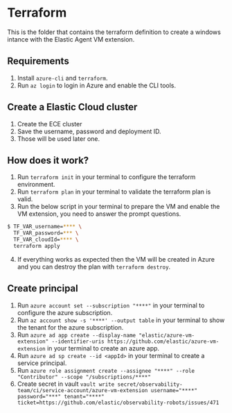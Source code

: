 # Terraform

This is the folder that contains the terraform definition to create a windows intance with the Elastic Agent VM extension.

## Requirements

1. Install `azure-cli` and `terraform`.
2. Run `az login` to login in Azure and enable the CLI tools.

## Create a Elastic Cloud cluster

1. Create the ECE cluster
1. Save the username, password and deployment ID.
1. Those will be used later one.

## How does it work?

1. Run `terraform init` in your terminal to configure the terraform environment.
1. Run `terraform plan` in your terminal to validate the terraform plan is valid.
1. Run the below script in your terminal to prepare the VM and enable the VM extension, you need to answer the prompt questions.
```bash
$ TF_VAR_username=**** \
  TF_VAR_password=*** \
  TF_VAR_cloudId=**** \
  terraform apply
```
4. If everything works as expected then the VM will be created in Azure and you can destroy the plan with `terraform destroy`.

## Create principal

1. Run `azure account set --subscription "****"` in your terminal to configure the azure subscription.
1. Run `az account show -s '****' --output table` in your terminal to show the tenant for the azure subscription.
1. Run `azure ad app create --display-name "elastic/azure-vm-extension" --identifier-uris https://github.com/elastic/azure-vm-extension` in your terminal to create an azure app.
1. Run `azure ad sp create --id <appId>` in your terminal to create a service principal.
1. Run `azure role assignment create --assignee "****" --role "Contributor" --scope "/subscriptions/****"`
1. Create secret in vault `vault write secret/observability-team/ci/service-account/azure-vm-extension username="****" password="***" tenant="****" ticket=https://github.com/elastic/observability-robots/issues/471`
